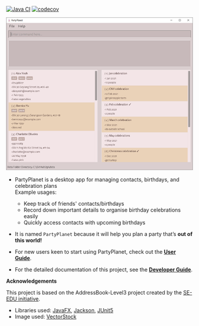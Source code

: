 [![Java CI](https://github.com/AY2021S2-CS2103-W16-3/tp/actions/workflows/gradle.yml/badge.svg)](https://github.com/AY2021S2-CS2103-W16-3/tp/actions/workflows/gradle.yml)
[![codecov](https://codecov.io/gh/AY2021S2-CS2103-W16-3/tp/branch/master/graph/badge.svg)](https://codecov.io/gh/AY2021S2-CS2103-W16-3/tp)

![Ui](docs/images/Ui.png)

* PartyPlanet is a desktop app for managing contacts, birthdays, and celebration plans<br>
  Example usages:
  * Keep track of friends' contacts/birthdays
  * Record down important details to organise birthday celebrations easily
  * Quickly access contacts with upcoming birthdays

* It is named `PartyPlanet` because it will help you plan a party that’s **out of this world!**
* For new users keen to start using PartyPlanet, check out the **[User Guide](docs/UserGuide.md)**.
* For the detailed documentation of this project, see the **[Developer Guide](docs/DeveloperGuide.md)**.

**Acknowledgements**

This project is based on the AddressBook-Level3 project created by the [SE-EDU initiative](https://se-education.org).

* Libraries used: [JavaFX](https://openjfx.io/), [Jackson](https://github.com/FasterXML/jackson), [JUnit5](https://github.com/junit-team/junit5)
* Image used: [VectorStock](https://www.vectorstock.com/royalty-free-vector/birthday-hat-cartoon-vector-22619168)
